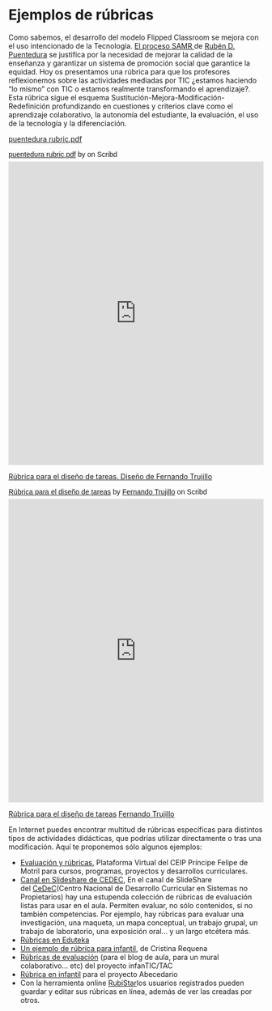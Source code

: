 # Ejemplos de rúbricas

Como sabemos, el desarrollo del modelo Flipped Classroom se mejora con el uso intencionado de la Tecnología. [El proceso SAMR ](http://www.theflippedclassroom.es/tag/samr/)de [Rubén D. Puentedura](http://www.hippasus.com/rrpweblog/) se justifica por la necesidad de mejorar la calidad de la enseñanza y garantizar un sistema de promoción social que garantice la equidad. Hoy os presentamos una rúbrica para que los profesores reflexionemos sobre las actividades mediadas por TIC ¿estamos haciendo “lo mismo” con TIC o estamos realmente transformando el aprendizaje?. Esta rúbrica sigue el esquema Sustitución-Mejora-Modificación-Redefinición profundizando en cuestiones y criterios clave como el aprendizaje colaborativo, la autonomía del estudiante, la evaluación, el uso de la tecnología y la diferenciación.

[puentedura rubric.pdf](http://www.scribd.com/doc/215661100)

<p  style="   margin: 12px auto 6px auto;   font-family: Helvetica,Arial,Sans-serif;   font-style: normal;   font-variant: normal;   font-weight: normal;   font-size: 14px;   line-height: normal;   font-size-adjust: none;   font-stretch: normal;   -x-system-font: none;   display: block;"   ><a title="View puentedura rubric.pdf on Scribd" href="https://www.scribd.com/embeds/215661100/content#from_embed"  style="text-decoration: underline;">puentedura rubric.pdf</a> by <a title="View 's profile on Scribd" href="undefined#from_embed"  style="text-decoration: underline;"></a> on Scribd</p><iframe class="scribd_iframe_embed" title="puentedura rubric.pdf" src="https://www.scribd.com/embeds/215661100/content?start_page=1&view_mode=scroll&show_recommendations=true&access_key=key-1vctvr40ta7belea3olh" data-auto-height="true" data-aspect-ratio="null" scrolling="no" width="100%" height="600" frameborder="0"></iframe>

[Rúbrica para el diseño de tareas. Diseño de Fernando Trujillo](https://www.scribd.com/doc/47688739/Rubrica-para-el-diseno-de-tareas)

<p  style=" margin: 12px auto 6px auto; font-family: Helvetica,Arial,Sans-serif; font-style: normal; font-variant: normal; font-weight: normal; font-size: 14px; line-height: normal; font-size-adjust: none; font-stretch: normal; -x-system-font: none; display: block;">   <a title="View Rúbrica para el diseño de tareas on Scribd" href="https://www.scribd.com/doc/47688739/Rubrica-para-el-diseno-de-tareas#from_embed"  style="text-decoration: underline;" >Rúbrica para el diseño de tareas</a> by <a title="View Fernando Trujillo's profile on Scribd" href="https://es.scribd.com/user/32012931/Fernando-Trujillo#from_embed"  style="text-decoration: underline;" >Fernando Trujillo</a> on Scribd</p><iframe class="scribd_iframe_embed" title="Rúbrica para el diseño de tareas" src="https://www.scribd.com/embeds/47688739/content?start_page=1&view_mode=scroll&access_key=key-zdln5mel7j791kn7lao&show_recommendations=true" data-auto-height="false" data-aspect-ratio="0.75" scrolling="no" id="doc_55986" width="100%" height="600" frameborder="0"></iframe>

[Rúbrica para el diseño de tareas](https://es.scribd.com/doc/47688739/Rubrica-para-el-diseno-de-tareas#from_embed) [Fernando Trujillo](https://www.scribd.com/user/32012931/Fernando-Trujillo)

En Internet puedes encontrar multitud de rúbricas específicas para distintos tipos de actividades didácticas, que podrías utilizar directamente o tras una modificación. Aquí te proponemos sólo algunos ejemplos:

*   [Evaluación y rúbricas](http://ceipprincipefelipe.net/aulavirtual/course/view.php?id=11), Plataforma Virtual del CEIP Príncipe Felipe de Motril para cursos, programas, proyectos y desarrollos curriculares.
*   [Canal en Slideshare de CEDEC](http://www.slideshare.net/cedecite/documents), En el canal de SlideShare del [CeDeC](http://cedec.ite.educacion.es/es/conocenos)(Centro Nacional de Desarrollo Curricular en Sistemas no Propietarios) hay una estupenda colección de rúbricas de evaluación listas para usar en el aula. Permiten evaluar, no sólo contenidos, si no también competencias. Por ejemplo, hay rúbricas para evaluar una investigación, una maqueta, un mapa conceptual, un trabajo grupal, un trabajo de laboratorio, una exposición oral... y un largo etcétera más.
*   [Rúbricas en Eduteka](http://www.eduteka.org/tag/inicio/rubricas/1)
*   [Un ejemplo de rúbrica para infantil](http://es.slideshare.net/Crisreque/rubrica-31707108), de Cristina Requena
*   [Rúbricas de evaluación](http://olmedarein7.wix.com/proyectotic#!get_involved/c8k2) (para el blog de aula, para un mural colaborativo... etc) del proyecto infanTIC/TAC
*   [Rúbrica en infantil](http://cfpfp.blogspot.com.es/2014/02/rubrica-en-infantil.html) para el proyecto Abecedario
*   Con la herramienta online [RubiStar](http://rubistar.4teachers.org/)los usuarios registrados pueden guardar y editar sus rúbricas en línea, además de ver las creadas por otros.
